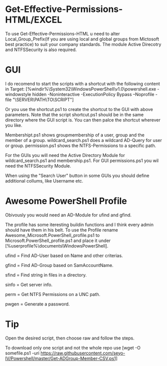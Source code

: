 
# Get-Effective-Permissions-HTML/EXCEL
  To use Get-Effective-Permissions-HTML u need to alter Local_Group_Prefix(If you are using local and global groups from Mictosoft best practice) to suit your company standards. The module Active Direcotry and NTFSSecurity is also required.

# GUI
  I do recomend to start the scripts with a shortcut with the following content in Target: [%windir%\System32\WindowsPowerShell\v1.0\powershell.exe - windowstyle hidden -Noninteractive -ExecutionPolicy Bypass –Noprofile -file "\\SERVER\PATH\TO\SCRIPT"]
  
  Or you use the shortcut.ps1 to create the shortcut to the GUI with above parameters. Note that the script shortcut.ps1 should be in the same directory where the GUI script is. You can then palce the shortcut wherever you like.
  
  
  Membershipt.ps1 shows groupmembership of a user, group and the member of a group.
  wildcard_search.ps1 does a wildcard AD-Query for user or group.
  permission.ps1 shows the NTFS-Permissions to a specific path.
  
  For the GUIs you will need the Active Directory Module for wildcard_search.ps1 and membership.ps1.
  For GUI permissions.ps1 you wil need the NTFSSecurity Module.
  
  When using the "Search User" button in some GUIs you should define additional collums, like Username etc.

# Awesome PowerShell Profile
Obivously you would need an AD-Module for ufind and gfind.

The profile has some iteresting buildin functions and I think every admin should have them in his belt. To use the Profile rename Awesome_Microsoft.PowerShell_profile.ps1 to Microsoft.PowerShell_profile.ps1 and place it under [%userprofile%\documents\WindowsPowerShell\].

  ufind = Find AD-User based on Name and other criterias.
  
  gfind = Find AD-Group based on SamAccountName.
  
  sfind = Find string in files in a directory.
  
  sinfo = Get server info.
  
  perm = Get NTFS Permissions on a UNC path.
  
  pwgen = Generate a password.
 
  # Tip #
Open the desired script, then choose raw and follow the steps.

To download only one script and not the whole repo use [wget -O somefile.ps1 -uri https://raw.githubusercontent.com/seyo-IV/Powershell/master/Get-ADGroup-Member-CSV.ps1]
